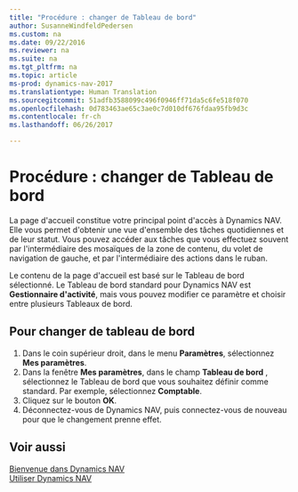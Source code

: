 ```yaml
---
title: "Procédure : changer de Tableau de bord"
author: SusanneWindfeldPedersen
ms.custom: na
ms.date: 09/22/2016
ms.reviewer: na
ms.suite: na
ms.tgt_pltfrm: na
ms.topic: article
ms-prod: dynamics-nav-2017
ms.translationtype: Human Translation
ms.sourcegitcommit: 51adfb3588099c496f0946ff71da5c6fe518f070
ms.openlocfilehash: 0d783463ae65c3ae0c7d010df676fdaa95fb9d3c
ms.contentlocale: fr-ch
ms.lasthandoff: 06/26/2017

---
```


# <a name="how-to-change-the-role-center"></a>Procédure : changer de Tableau de bord
La page d'accueil constitue votre principal point d'accès à Dynamics NAV. Elle vous permet d'obtenir une vue d'ensemble des tâches quotidiennes et de leur statut. Vous pouvez accéder aux tâches que vous effectuez souvent par l'intermédiaire des mosaïques de la zone de contenu, du volet de navigation de gauche, et par l'intermédiaire des actions dans le ruban.

Le contenu de la page d'accueil est basé sur le Tableau de bord sélectionné. Le Tableau de bord standard pour Dynamics NAV est **Gestionnaire d'activité**, mais vous pouvez modifier ce paramètre et choisir entre plusieurs Tableaux de bord.

## <a name="to-change-role-center"></a>Pour changer de tableau de bord
1. Dans le coin supérieur droit, dans le menu **Paramètres**, sélectionnez **Mes paramètres**.
2. Dans la fenêtre **Mes paramètres**, dans le champ **Tableau de bord** , sélectionnez le Tableau de bord que vous souhaitez définir comme standard. Par exemple, sélectionnez **Comptable**.
3. Cliquez sur le bouton **OK**.
4. Déconnectez-vous de Dynamics NAV, puis connectez-vous de nouveau pour que le changement prenne effet.

## <a name="see-also"></a>Voir aussi
[Bienvenue dans Dynamics NAV](across-get-started.md)  
[Utiliser Dynamics NAV](ui-work-product.md)  

